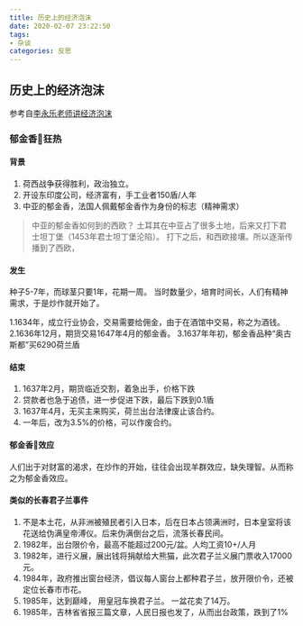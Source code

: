 ```yaml
---
title: 历史上的经济泡沫
date: 2020-02-07 23:22:50
tags: 
- 杂谈
categories: 反思
---
```


## 历史上的经济泡沫

参考自[李永乐老师讲经济泡沫](https://www.bilibili.com/video/av69184579)

### 郁金香🌷狂热

#### 背景
1. 荷西战争获得胜利，政治独立。
2. 开设东印度公司，经济富有，手工业者150盾/人年
3. 中亚的郁金香，法国人佩戴郁金香作为身份的标志（精神需求）

>中亚的郁金香如何到的西欧？
土耳其在中亚占了很多土地，后来又打下君士坦丁堡（1453年君士坦丁堡沦陷）。
打下之后，和西欧接壤。所以逐渐传播到了西欧，

#### 发生
种子5-7年，而球茎只要1年，花期一周。
当时数量少，培育时间长，人们有精神需求，于是炒作就开始了。

1.1634年，成立行业协会，交易需要给佣金，由于在酒馆中交易，称之为酒钱。
2.1636年12月，期货交易1647年4月的郁金香。
3.1637年年初，郁金香品种“奥古斯都”买6290荷兰盾

#### 结束
1. 1637年2月，期货临近交割，着急出手，价格下跌
2. 贷款者也急于追债，进一步促进下跌，最后下跌到0.1盾
3. 1637年4月，无买主来购买，荷兰出台法律废止该合约。
4. 一年后，改为3.5%的价格，可以作废合约。

#### 郁金香🌷效应

人们出于对财富的渴求，在炒作的开始，往往会出现羊群效应，缺失理智。从而称之为郁金香效应。

#### 类似的长春君子兰事件

1. 不是本土花，从非洲被殖民者引入日本，后在日本占领满洲时，日本皇室将该花送给伪满皇帝溥仪。后来伪满倒台之后，流落长春民间。
2. 1982年，出台限价令，最高不能超过200元/盆。人均工资10+/人月
3. 1982年，进行义展，展出钱将捐献给大熊猫，此次君子兰义展门票收入17000元。
4. 1984年，政府推出窗台经济，倡议每人窗台上都种君子兰，放开限价令，还被定位长春市市花。
5. 1985年，达到巅峰， 用皇冠车换君子兰。 一盆花卖了14万。
6. 1985年，吉林省省报三篇文章，人民日报也发了，从而出台政策，跌到了1%





